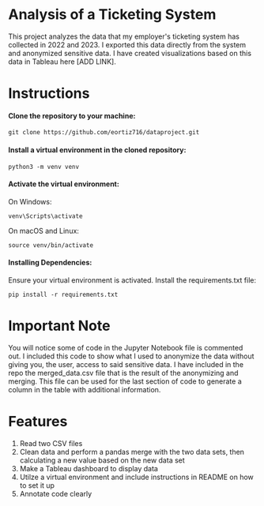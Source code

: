 # Analysis of a Ticketing System

This project analyzes the data that my employer's ticketing system has collected in 2022 and 2023. I exported this data directly from the system and anonymized sensitive data. I have created visualizations based on this data in Tableau here [ADD LINK].

# Instructions

#### Clone the repository to your machine:

```
git clone https://github.com/eortiz716/dataproject.git
```
#### Install a virtual environment in the cloned repository:

```
python3 -m venv venv
```
#### Activate the virtual environment:

On Windows:
```
venv\Scripts\activate
```
On macOS and Linux:
```
source venv/bin/activate
```

#### Installing Dependencies:

Ensure your virtual environment is activated.
Install the requirements.txt file:
```
pip install -r requirements.txt
```

# Important Note

You will notice some of code in the Jupyter Notebook file is commented out. I included this code to show what I used to anonymize the data without giving you, the user, access to said sensitive data. I have included in the repo the merged_data.csv file that is the result of the anonymizing and merging. This file can be used for the last section of code to generate a column in the table with additional information.

# Features

1. Read two CSV files
2. Clean data and perform a pandas merge with the two data sets, then calculating a new value based on the new data set
3. Make a Tableau dashboard to display data
4. Utilze a virtual environment and include instructions in README on how to set it up
5. Annotate code clearly